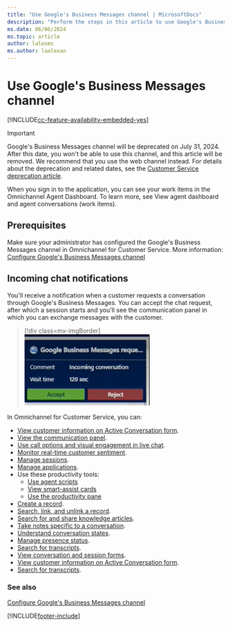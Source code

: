 ```yaml
---
title: "Use Google's Business Messages channel | MicrosoftDocs"
description: "Perform the steps in this article to use Google's Business Messages channel in Omnichannel for Customer Service."
ms.date: 06/06/2024
ms.topic: article
author: lalexms
ms.author: laalexan
---
```

# Use Google's Business Messages channel

[!INCLUDE[cc-feature-availability-embedded-yes](../../includes/cc-feature-availability-embedded-yes.md)]

> [!IMPORTANT]
> Google's Business Messages channel will be deprecated on July 31, 2024. After this date, you won't be able to use this channel, and this article will be removed. We recommend that you use the web channel instead. For details about the deprecation and related dates, see the [Customer Service deprecation article](../implement/deprecations-customer-service.md#googles-business-messages-channel-will-be-deprecated-and-removed-in-july-2024).

When you sign in to the application, you can see your work items in the Omnichannel Agent Dashboard. To learn more, see View agent dashboard and agent conversations (work items).

## Prerequisites

Make sure your administrator has configured the Google's Business Messages channel in Omnichannel for Customer Service. More information: [Configure Google's Business Messages channel](../administer/configure-google-business-messages-channel.md)

## Incoming chat notifications

You'll receive a notification when a customer requests a conversation through Google's Business Messages. You can accept the chat request, after which a session starts and you'll see the communication panel in which you can exchange messages with the customer.

> [!div class=mx-imgBorder]
> ![Google Business Messages chat agent notification.](../media/incoming-chat-gbm.png "Google Business Messages chat agent notification")

In Omnichannel for Customer Service, you can:

- [View customer information on Active Conversation form](oc-customer-summary.md).
- [View the communication panel](oc-conversation-control.md).
- [Use call options and visual engagement in live chat](call-options-visual-engagement.md).
- [Monitor real-time customer sentiment](oc-monitor-real-time-customer-sentiment-sessions.md).
- [Manage sessions](oc-manage-sessions.md).
- [Manage applications](oc-manage-applications.md).
- Use these productivity tools:
  - [Use agent scripts](oc-agent-scripts.md)
  - [View smart-assist cards](oc-smart-assist.md)
  - [Use the productivity pane](../oc-productivity-pane.md)
- [Create a record](oc-create-record.md).
- [Search, link, and unlink a record](oc-search-link-unlink-record.md).
- [Search for and share knowledge articles](../oc-search-knowledge-articles.md).
- [Take notes specific to a conversation](oc-take-notes.md).
- [Understand conversation states](oc-conversation-state.md).
- [Manage presence status](oc-manage-presence-status.md).
- [Search for transcripts](oc-search-transcipts.md).
- [View conversation and session forms](oc-view-activity-types.md).
- [View customer information on Active Conversation form](oc-view-customer-summary-incoming-conversation-request.md).
- [Search for transcripts](oc-search-transcipts.md).

### See also

[Configure Google's Business Messages channel](../administer/configure-google-business-messages-channel.md)


[!INCLUDE[footer-include](../../includes/footer-banner.md)]

